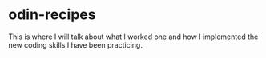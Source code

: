 # odin-recipes
This is where I will talk about what I worked one and how I implemented
the new coding skills I have been practicing.